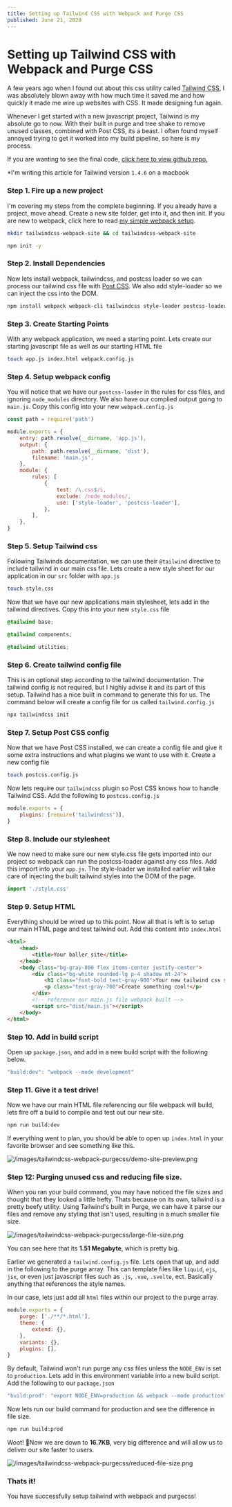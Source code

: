 ```yaml
---
title: Setting up Tailwind CSS with Webpack and Purge CSS
published: June 21, 2020
---
```


# Setting up Tailwind CSS with Webpack and Purge CSS

A few years ago when I found out about this css utility called [Tailwind CSS](https://tailwindcss.com/), I was absolutely blown away with how much time it saved me and how quickly it made me wire up websites with CSS. It made designing fun again.

Whenever I get started with a new javascript project, Tailwind is my absolute go to now. With their built in purge and tree shake to remove unused classes, combined with Post CSS, its a beast. I often found myself annoyed trying to get it worked into my build pipeline, so here is my process.

If you are wanting to see the final code, [click here to view github repo.](https://github.com/garrettbland/tailwindcss-webpack-setup)

\*I'm writing this article for Tailwind version `1.4.6` on a macbook

### Step 1. Fire up a new project

I'm covering my steps from the complete beginning. If you already have a project, move ahead. Create a new site folder, get into it, and then init. If you are new to webpack, click here to read [my simple webpack setup](https://garrettbland.com/blog/my-simple-webpack-setup/).

```bash
mkdir tailwindcss-webpack-site && cd tailwindcss-webpack-site
```

```bash
npm init -y
```

### Step 2. Install Dependencies

Now lets install webpack, tailwindcss, and postcss loader so we can process our tailwind css file with [Post CSS](https://postcss.org/). We also add style-loader so we can inject the css into the DOM.

```bash
npm install webpack webpack-cli tailwindcss style-loader postcss-loader
```

### Step 3. Create Starting Points

With any webpack application, we need a starting point. Lets create our starting javascript file as well as our starting HTML file

```bash
touch app.js index.html webpack.config.js
```

### Step 4. Setup webpack config

You will notice that we have our `postcss-loader` in the rules for css files, and ignoring `node_modules` directory. We also have our complied output going to `main.js`. Copy this config into your new `webpack.config.js`

```js
const path = require('path')

module.exports = {
    entry: path.resolve(__dirname, 'app.js'),
    output: {
        path: path.resolve(__dirname, 'dist'),
        filename: 'main.js',
    },
    module: {
        rules: [
            {
                test: /\.css$/i,
                exclude: /node_modules/,
                use: ['style-loader', 'postcss-loader'],
            },
        ],
    },
}
```

### Step 5. Setup Tailwind css

Following Tailwinds documentation, we can use their `@tailwind` directive to include tailwind in our main css file. Lets create a new style sheet for our application in our `src` folder with `app.js`

```bash
touch style.css
```

Now that we have our new applications main stylesheet, lets add in the tailwind directives. Copy this into your new `style.css` file

```css
@tailwind base;

@tailwind components;

@tailwind utilities;
```

### Step 6. Create tailwind config file

This is an optional step according to the tailwind documentation. The tailwind config is not required, but I highly advise it and its part of this setup. Tailwind has a nice built in command to generate this for us. The command below will create a config file for us called `tailwind.config.js`

```bash
npx tailwindcss init
```

### Step 7. Setup Post CSS config

Now that we have Post CSS installed, we can create a config file and give it some extra instructions and what plugins we want to use with it. Create a new config file

```bash
touch postcss.config.js
```

Now lets require our `tailwindcss` plugin so Post CSS knows how to handle Tailwind CSS. Add the following to `postcss.config.js`

```js
module.exports = {
    plugins: [require('tailwindcss')],
}
```

### Step 8. Include our stylesheet

We now need to make sure our new style.css file gets imported into our project so webpack can run the postcss-loader against any css files. Add this import into your `app.js`. The style-loader we installed earlier will take care of injecting the built tailwind styles into the DOM of the page.

```js
import './style.css'
```

### Step 9. Setup HTML

Everything should be wired up to this point. Now all that is left is to setup our main HTML page and test tailwind out. Add this content into `index.html`

```html
<html>
    <head>
        <title>Your baller site</title>
    </head>
    <body class="bg-gray-800 flex items-center justify-center">
        <div class="bg-white rounded-lg p-4 shadow mt-24">
            <h1 class="font-bold text-gray-900">Your new tailwind css site<h1>
            <p class="text-gray-700">Create something cool!</p>
        </div>
        <!-- reference our main.js file webpack built -->
        <script src="dist/main.js"></script>
    </body>
</html>
```

### Step 10. Add in build script

Open up `package.json`, and add in a new build script with the following below.

```js
"build:dev": "webpack --mode development"
```

### Step 11. Give it a test drive!

Now we have our main HTML file referencing our file webpack will build, lets fire off a build to compile and test out our new site.

```bash
npm run build:dev
```

If everything went to plan, you should be able to open up `index.html` in your favorite browser and see something like this.

![/images/tailwindcss-webpack-purgecss/demo-site-preview.png](/images/tailwindcss-webpack-purgecss/demo-site-preview.png)

### Step 12: Purging unused css and reducing file size.

When you ran your build command, you may have noticed the file sizes and thought that they looked a little hefty. Thats because on its own, tailwind is a pretty beefy utility. Using Tailwind's built in Purge, we can have it parse our files and remove any styling that isn't used, resulting in a much smaller file size.

![/images/tailwindcss-webpack-purgecss/large-file-size.png](/images/tailwindcss-webpack-purgecss/large-file-size.png)

You can see here that its **1.51 Megabyte**, which is pretty big.

Earlier we generated a `tailwind.config.js` file. Lets open that up, and add in the following to the purge array. This can template files like `liquid`, `ejs`, `jsx`, or even just javascript files such as `.js`, `.vue`, `.svelte`, ect. Basically anything that references the style names.

In our case, lets just add all `html` files within our project to the purge array.

```js
module.exports = {
    purge: ['./**/*.html'],
    theme: {
        extend: {},
    },
    variants: {},
    plugins: [],
}
```

By default, Tailwind won't run purge any css files unless the `NODE_ENV` is set to `production`. Lets add in this environment variable into a new build script. Add the following to our `package.json`

```js
"build:prod": "export NODE_ENV=production && webpack --mode production"
```

Now lets run our build command for production and see the difference in file size.

```bash
npm run build:prod
```

Woot! 🎉Now we are down to **16.7KB**, very big difference and will allow us to deliver our site faster to users.

![/images/tailwindcss-webpack-purgecss/reduced-file-size.png](/images/tailwindcss-webpack-purgecss/reduced-file-size.png)

### Thats it!

You have successfully setup tailwind with webpack and purgecss!
